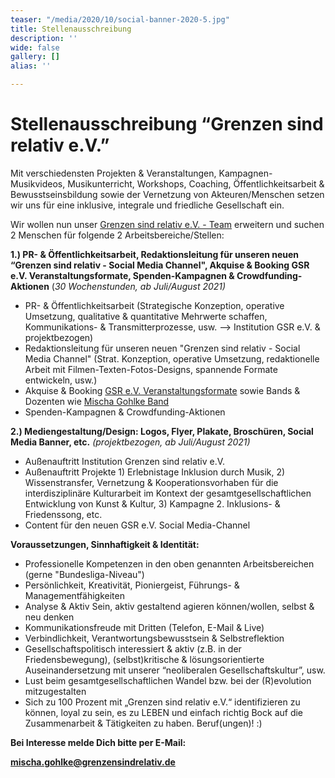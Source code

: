 ```yaml
---
teaser: "/media/2020/10/social-banner-2020-5.jpg"
title: Stellenausschreibung
description: ''
wide: false
gallery: []
alias: ''

---
```

# **Stellenausschreibung “Grenzen sind relativ e.V.”**

Mit verschiedensten Projekten & Veranstaltungen, Kampagnen-Musikvideos, Musikunterricht, Workshops, Coaching, Öffentlichkeitsarbeit & Bewusstseinsbildung sowie der Vernetzung von Akteuren/Menschen setzen wir uns für eine inklusive, integrale und friedliche Gesellschaft ein.

Wir wollen nun unser [Grenzen sind relativ e.V. - Team](https://www.grenzensindrelativ.de/ueber-uns/das-team/alle) erweitern und suchen 2 Menschen für folgende 2 Arbeitsbereiche/Stellen:

**1.) PR- & Öffentlichkeitsarbeit, Redaktionsleitung für unseren neuen “Grenzen sind relativ - Social Media Channel", Akquise & Booking GSR e.V. Veranstaltungsformate, Spenden-Kampagnen & Crowdfunding-Aktionen** (_30 Wochenstunden, ab Juli/August 2021)_

* PR- & Öffentlichkeitsarbeit (Strategische Konzeption, operative Umsetzung, qualitative & quantitative Mehrwerte schaffen, Kommunikations- & Transmitterprozesse, usw. --> Institution GSR e.V. & projektbezogen)
* Redaktionsleitung für unseren neuen "Grenzen sind relativ - Social Media Channel" (Strat. Konzeption, operative Umsetzung, redaktionelle Arbeit mit Filmen-Texten-Fotos-Designs, spannende Formate entwickeln, usw.)
* Akquise & Booking [GSR e.V. Veranstaltungsformate](https://www.grenzensindrelativ.de/aktivitaeten/projekte-und-veranstaltungen/veranstaltungsformate-fuer-dein-event/infos-veranstaltungsformate-fur-dein-event) sowie Bands & Dozenten wie [Mischa Gohlke Band](https://mischagohlkeband.de/)
* Spenden-Kampagnen & Crowdfunding-Aktionen 

**2.) Mediengestaltung/Design: Logos, Flyer, Plakate, Broschüren, Social Media Banner, etc.** _(projektbezogen, ab Juli/August 2021)_

* Außenauftritt Institution Grenzen sind relativ e.V.
* Außenauftritt Projekte 1) Erlebnistage Inklusion durch Musik, 2) Wissenstransfer, Vernetzung & Kooperationsvorhaben für die interdisziplinäre Kulturarbeit im Kontext der gesamtgesellschaftlichen Entwicklung von Kunst & Kultur, 3) Kampagne 2. Inklusions- & Friedenssong, etc.
* Content für den neuen GSR e.V. Social Media-Channel

**Voraussetzungen, Sinnhaftigkeit & Identität:**

* Professionelle Kompetenzen in den oben genannten Arbeitsbereichen (gerne "Bundesliga-Niveau")
* Persönlichkeit, Kreativität, Pioniergeist, Führungs- & Managementfähigkeiten
* Analyse & Aktiv Sein, aktiv gestaltend agieren können/wollen, selbst & neu denken
* Kommunikationsfreude mit Dritten (Telefon, E-Mail & Live)
* Verbindlichkeit, Verantwortungsbewusstsein & Selbstreflektion
* Gesellschaftspolitisch interessiert & aktiv (z.B. in der Friedensbewegung), (selbst)kritische & lösungsorientierte Auseinandersetzung mit unserer “neoliberalen Gesellschaftskultur”, usw.
* Lust beim gesamtgesellschaftlichen Wandel bzw. bei der (R)evolution mitzugestalten
* Sich zu 100 Prozent mit „Grenzen sind relativ e.V.“ identifizieren zu können, loyal zu sein, es zu LEBEN und einfach richtig Bock auf die Zusammenarbeit & Tätigkeiten zu haben. Beruf(ungen)! :)

**Bei Interesse melde Dich bitte per E-Mail:**

**mischa.gohlke@grenzensindrelativ.de**
